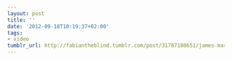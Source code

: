 ```yaml
---
layout: post
title: ''
date: '2012-09-18T10:19:37+02:00'
tags:
- video
tumblr_url: http://fabiantheblind.tumblr.com/post/31787180651/james-martin-saz-made-in-ae-with-trapcode
---
```

